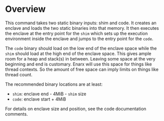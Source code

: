 # Overview

This command takes two static binary inputs: shim and code. It creates an
enclave and loads the two static binaries into that memory. It then executes
the enclave at the entry point for the `shim` which sets up the execution
environment inside the enclave and jumps to the entry point for the `code`.

The `code` binary should load on the low end of the enclave space while the
`shim` should load at the high end of the enclave space. This gives ample
room for a heap and stack(s) in between. Leaving some space at the very
beginning and end is customary. Enarx will use this space for things like
thread contexts. So the amount of free space can imply limits on things like
thread count.

The recommended binary locations are at least:

* `shim`: enclave end - 4MiB - `shim` size
* `code`: enclave start + 4MiB

For details on enclave size and position, see the code documentation comments.
